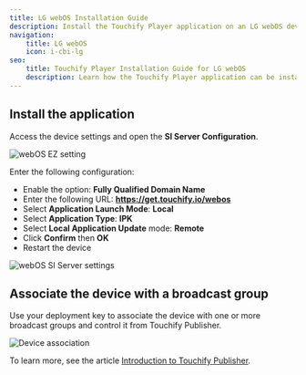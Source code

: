 ```yaml
---
title: LG webOS Installation Guide
description: Install the Touchify Player application on an LG webOS device.
navigation:
    title: LG webOS
    icon: i-cbi-lg
seo:
    title: Touchify Player Installation Guide for LG webOS
    description: Learn how the Touchify Player application can be installed on LG webOS devices
---
```


## Install the application

Access the device settings and open the **SI Server Configuration**.

![webOS EZ setting](/4-touchify-player/3-installation/b-webos/en-player-webos-ez-setting.webp)


Enter the following configuration:
- Enable the option: **Fully Qualified Domain Name**
- Enter the following URL: **https://get.touchify.io/webos**
- Select **Application Launch Mode**: **Local**
- Select **Application Type**: **IPK**
- Select **Local Application Update** mode: **Remote**
- Click **Confirm** then **OK**
- Restart the device

![webOS SI Server settings](/4-touchify-player/3-installation/b-webos/en-player-webos-si-server-setting.webp)


## Associate the device with a broadcast group

Use your deployment key to associate the device with one or more broadcast groups and control it from Touchify Publisher.

![Device association](/4-touchify-player/3-installation/0-common/en-player-association.webp)

To learn more, see the article [Introduction to Touchify Publisher](../../touchify-publisher/introduction).
